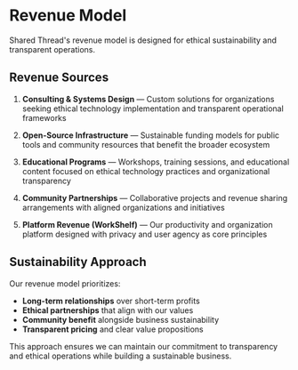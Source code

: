 # Revenue Model

Shared Thread's revenue model is designed for ethical sustainability and transparent operations.

## Revenue Sources

1. **Consulting & Systems Design** — Custom solutions for organizations seeking ethical technology implementation and transparent operational frameworks

2. **Open-Source Infrastructure** — Sustainable funding models for public tools and community resources that benefit the broader ecosystem

3. **Educational Programs** — Workshops, training sessions, and educational content focused on ethical technology practices and organizational transparency

4. **Community Partnerships** — Collaborative projects and revenue sharing arrangements with aligned organizations and initiatives

5. **Platform Revenue (WorkShelf)** — Our productivity and organization platform designed with privacy and user agency as core principles

## Sustainability Approach

Our revenue model prioritizes:
- **Long-term relationships** over short-term profits
- **Ethical partnerships** that align with our values
- **Community benefit** alongside business sustainability
- **Transparent pricing** and clear value propositions

This approach ensures we can maintain our commitment to transparency and ethical operations while building a sustainable business.